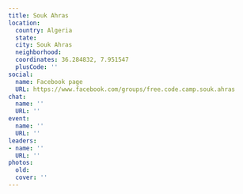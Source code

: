 ```yaml
---
title: Souk Ahras
location:
  country: Algeria
  state: 
  city: Souk Ahras
  neighborhood: 
  coordinates: 36.284832, 7.951547
  plusCode: ''
social:
  name: Facebook page
  URL: https://www.facebook.com/groups/free.code.camp.souk.ahras
chat:
  name: ''
  URL: ''
event:
  name: ''
  URL: ''
leaders:
- name: ''
  URL: ''
photos:
  old: 
  cover: ''
---
```

